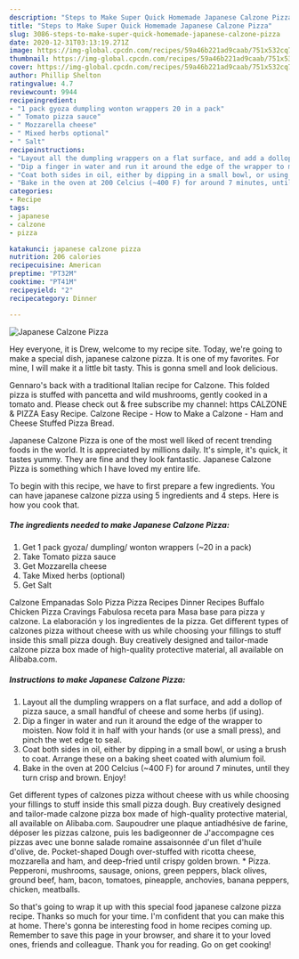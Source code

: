 ```yaml
---
description: "Steps to Make Super Quick Homemade Japanese Calzone Pizza"
title: "Steps to Make Super Quick Homemade Japanese Calzone Pizza"
slug: 3086-steps-to-make-super-quick-homemade-japanese-calzone-pizza
date: 2020-12-31T03:13:19.271Z
image: https://img-global.cpcdn.com/recipes/59a46b221ad9caab/751x532cq70/japanese-calzone-pizza-recipe-main-photo.jpg
thumbnail: https://img-global.cpcdn.com/recipes/59a46b221ad9caab/751x532cq70/japanese-calzone-pizza-recipe-main-photo.jpg
cover: https://img-global.cpcdn.com/recipes/59a46b221ad9caab/751x532cq70/japanese-calzone-pizza-recipe-main-photo.jpg
author: Phillip Shelton
ratingvalue: 4.7
reviewcount: 9944
recipeingredient:
- "1 pack gyoza dumpling wonton wrappers 20 in a pack"
- " Tomato pizza sauce"
- " Mozzarella cheese"
- " Mixed herbs optional"
- " Salt"
recipeinstructions:
- "Layout all the dumpling wrappers on a flat surface, and add a dollop of pizza sauce, a small handful of cheese and some herbs (if using)."
- "Dip a finger in water and run it around the edge of the wrapper to moisten. Now fold it in half with your hands (or use a small press), and pinch the wet edge to seal."
- "Coat both sides in oil, either by dipping in a small bowl, or using a brush to coat. Arrange these on a baking sheet coated with alumium foil."
- "Bake in the oven at 200 Celcius (~400 F) for around 7 minutes, until they turn crisp and brown. Enjoy!"
categories:
- Recipe
tags:
- japanese
- calzone
- pizza

katakunci: japanese calzone pizza 
nutrition: 206 calories
recipecuisine: American
preptime: "PT32M"
cooktime: "PT41M"
recipeyield: "2"
recipecategory: Dinner

---
```



![Japanese Calzone Pizza](https://img-global.cpcdn.com/recipes/59a46b221ad9caab/751x532cq70/japanese-calzone-pizza-recipe-main-photo.jpg)

Hey everyone, it is Drew, welcome to my recipe site. Today, we're going to make a special dish, japanese calzone pizza. It is one of my favorites. For mine, I will make it a little bit tasty. This is gonna smell and look delicious.

Gennaro&#39;s back with a traditional Italian recipe for Calzone. This folded pizza is stuffed with pancetta and wild mushrooms, gently cooked in a tomato and. Please check out &amp; free subscribe my channel: https CALZONE &amp; PIZZA Easy Recipe. Calzone Recipe - How to Make a Calzone - Ham and Cheese Stuffed Pizza Bread.

Japanese Calzone Pizza is one of the most well liked of recent trending foods in the world. It is appreciated by millions daily. It's simple, it's quick, it tastes yummy. They are fine and they look fantastic. Japanese Calzone Pizza is something which I have loved my entire life.


To begin with this recipe, we have to first prepare a few ingredients. You can have japanese calzone pizza using 5 ingredients and 4 steps. Here is how you cook that.

<!--inarticleads1-->

##### The ingredients needed to make Japanese Calzone Pizza:

1. Get 1 pack gyoza/ dumpling/ wonton wrappers (~20 in a pack)
1. Take  Tomato pizza sauce
1. Get  Mozzarella cheese
1. Take  Mixed herbs (optional)
1. Get  Salt


Calzone Empanadas Solo Pizza Pizza Recipes Dinner Recipes Buffalo Chicken Pizza Cravings Fabulosa receta para Masa base para pizza y calzone. La elaboración y los ingredientes de la pizza. Get different types of calzones pizza without cheese with us while choosing your fillings to stuff inside this small pizza dough. Buy creatively designed and tailor-made calzone pizza box made of high-quality protective material, all available on Alibaba.com. 

<!--inarticleads2-->

##### Instructions to make Japanese Calzone Pizza:

1. Layout all the dumpling wrappers on a flat surface, and add a dollop of pizza sauce, a small handful of cheese and some herbs (if using).
1. Dip a finger in water and run it around the edge of the wrapper to moisten. Now fold it in half with your hands (or use a small press), and pinch the wet edge to seal.
1. Coat both sides in oil, either by dipping in a small bowl, or using a brush to coat. Arrange these on a baking sheet coated with alumium foil.
1. Bake in the oven at 200 Celcius (~400 F) for around 7 minutes, until they turn crisp and brown. Enjoy!


Get different types of calzones pizza without cheese with us while choosing your fillings to stuff inside this small pizza dough. Buy creatively designed and tailor-made calzone pizza box made of high-quality protective material, all available on Alibaba.com. Saupoudrer une plaque antiadhésive de farine, déposer les pizzas calzone, puis les badigeonner de J&#39;accompagne ces pizzas avec une bonne salade romaine assaisonnée d&#39;un filet d&#39;huile d&#39;olive, de. Pocket-shaped Dough over-stuffed with ricotta cheese, mozzarella and ham, and deep-fried until crispy golden brown. * Pizza. Pepperoni, mushrooms, sausage, onions, green peppers, black olives, ground beef, ham, bacon, tomatoes, pineapple, anchovies, banana peppers, chicken, meatballs. 

So that's going to wrap it up with this special food japanese calzone pizza recipe. Thanks so much for your time. I'm confident that you can make this at home. There's gonna be interesting food in home recipes coming up. Remember to save this page in your browser, and share it to your loved ones, friends and colleague. Thank you for reading. Go on get cooking!
